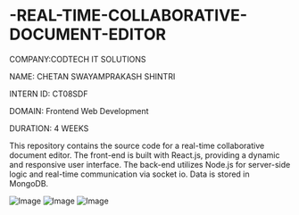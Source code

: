 # -REAL-TIME-COLLABORATIVE-DOCUMENT-EDITOR

COMPANY:CODTECH IT SOLUTIONS

NAME: CHETAN SWAYAMPRAKASH SHINTRI

INTERN ID: CT08SDF

DOMAIN: Frontend Web Development

DURATION: 4 WEEKS


This repository contains the source code for a real-time collaborative document editor. The front-end is built with React.js, providing a dynamic and responsive user interface. The back-end utilizes Node.js for server-side logic and real-time communication via socket io. Data is stored in MongoDB.

![Image](https://github.com/user-attachments/assets/8a71f79e-046d-4cd9-940a-cbe2ba50a107)
![Image](https://github.com/user-attachments/assets/070064a7-6718-4206-aaba-b34d0569247b)
![Image](https://github.com/user-attachments/assets/c5fca77b-ea3c-4163-8714-9c692f9e64e4)
